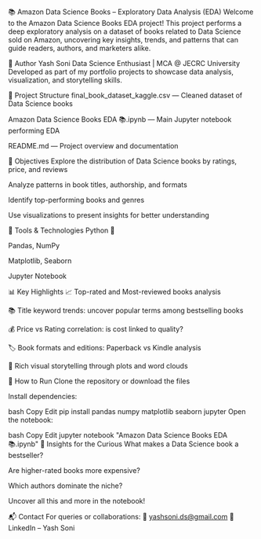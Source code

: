 📚 Amazon Data Science Books – Exploratory Data Analysis (EDA)
Welcome to the Amazon Data Science Books EDA project!
This project performs a deep exploratory analysis on a dataset of books related to Data Science sold on Amazon, uncovering key insights, trends, and patterns that can guide readers, authors, and marketers alike.

👤 Author
Yash Soni
Data Science Enthusiast | MCA @ JECRC University
Developed as part of my portfolio projects to showcase data analysis, visualization, and storytelling skills.

📂 Project Structure
final_book_dataset_kaggle.csv — Cleaned dataset of Data Science books

Amazon Data Science Books EDA 📚.ipynb — Main Jupyter notebook performing EDA

README.md — Project overview and documentation

🧠 Objectives
Explore the distribution of Data Science books by ratings, price, and reviews

Analyze patterns in book titles, authorship, and formats

Identify top-performing books and genres

Use visualizations to present insights for better understanding

🔧 Tools & Technologies
Python 🐍

Pandas, NumPy

Matplotlib, Seaborn

Jupyter Notebook

📊 Key Highlights
📈 Top-rated and Most-reviewed books analysis

📚 Title keyword trends: uncover popular terms among bestselling books

💰 Price vs Rating correlation: is cost linked to quality?

🏷️ Book formats and editions: Paperback vs Kindle analysis

🎨 Rich visual storytelling through plots and word clouds

🚀 How to Run
Clone the repository or download the files

Install dependencies:

bash
Copy
Edit
pip install pandas numpy matplotlib seaborn jupyter
Open the notebook:

bash
Copy
Edit
jupyter notebook "Amazon Data Science Books EDA 📚.ipynb"
📌 Insights for the Curious
What makes a Data Science book a bestseller?

Are higher-rated books more expensive?

Which authors dominate the niche?

Uncover all this and more in the notebook!

📬 Contact
For queries or collaborations:
📧 yashsoni.ds@gmail.com
🔗 LinkedIn – Yash Soni
